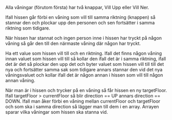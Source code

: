 Alla våningar (förutom första) har två knappar, Vill Upp eller Vill Ner.

Ifall hissen går förbi en våning som vill till samma riktning (knappen) så stannar den och plockar upp den personen och sen fortsätter i samma riktning som tidigare. 

När hissen har stannat och ingen person inne i hissen har tryckt på någon våning så går den till den närmaste våning där någon har tryckt. 



Ha ett value som hissen vill till och en riktning.
Ifall det finns någon våning innan valuet som hissen vill till så kollar den ifall det är i samma riktning, ifall det är det så plockar den upp det och byter valuet som hissen vill till till det nya och fortsätter samma sak som tidigare annars stannar den vid det nya våningsvaluet och kollar ifall det är någon annan i hissen som vill till någon annan våning. 


När man är i hissen och trycker på en våning så får hissen en ny targetFloor. Ifall targetFloor > currentFloor så blir direction == UP annars direction == DOWN. Ifall man åker förbi en våning mellan currentFloor och targetFloor och som ska i samma direction så lägger man till dem i en array. Arrayen sparar vilka våningar som hissen ska stanna vid. 